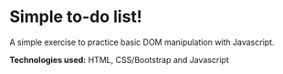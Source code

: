 # Simple to-do list!

A simple exercise to practice basic DOM manipulation with Javascript.

**Technologies used:**
HTML, CSS/Bootstrap and Javascript
